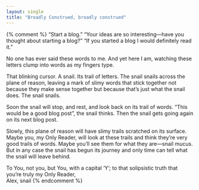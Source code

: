 ```yaml
---
layout: single
title: "Broadly Construed, broadly construed"
---
```

{% comment %}
“Start a blog.” “Your ideas are so interesting—have you thought about starting a blog?” “If you started a blog I would definitely read it.”

No one has ever said these words to me. And yet here I am, watching these letters clump into words as my fingers type. 

That blinking cursor. A snail. Its trail of letters. The snail snails across the plane of reason, leaving a mark of slimy words that stick together not because they make sense together but because that’s just what the snail does. The snail snails. 

Soon the snail will stop, and rest, and look back on its trail of words. “This would be a good blog post”, the snail thinks. Then the snail gets going again on its next blog post. 

Slowly, this plane of reason will have slimy trails scratched on its surface. Maybe you, my Only Reader, will look at these trails and think they’re very good trails of words. Maybe you’ll see them for what they are—snail mucus. But in any case the snail has begun its journey and only time can tell what the snail will leave behind. 

To You, not you, but You, with a capital ‘Y’; to that solipsistic truth that you’re truly my Only Reader,\
Alex, snail
{% endcomment %}
